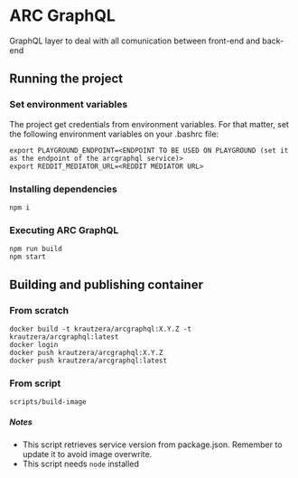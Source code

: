 # ARC GraphQL
GraphQL layer to deal with all comunication between front-end and back-end

## Running the project

### Set environment variables

The project get credentials from environment variables. For that matter, set the following environment variables on your .bashrc file:
```
export PLAYGROUND_ENDPOINT=<ENDPOINT TO BE USED ON PLAYGROUND (set it as the endpoint of the arcgraphql service)>
export REDDIT_MEDIATOR_URL=<REDDIT MEDIATOR URL>
```

### Installing dependencies
```
npm i
```

### Executing ARC GraphQL

```
npm run build
npm start
```

## Building and publishing container

### From scratch
```
docker build -t krautzera/arcgraphql:X.Y.Z -t krautzera/arcgraphql:latest
docker login
docker push krautzera/arcgraphql:X.Y.Z
docker push krautzera/arcgraphql:latest
```

### From script
```
scripts/build-image
```
##### Notes
 - This script retrieves service version from package.json. Remember to update it to avoid image overwrite.
 - This script needs `node` installed
